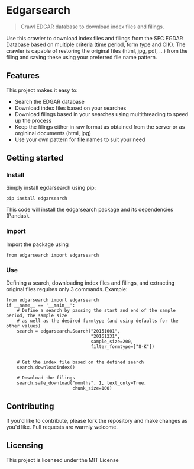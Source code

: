 # Edgarsearch
> Crawl EDGAR database to download index files and filings.

Use this crawler to download index files and filings from the SEC EGDAR Database based on multiple criteria (time period, form type and CIK). The crawler is capable of restoring the original files (html, jpg, pdf, ...) from the filing and saving these using your preferred file name pattern.


## Features

This project makes it easy to:
* Search the EDGAR database
* Download index files based on your searches
* Download filings based in your searches using multithreading to speed up the process
* Keep the filings either in raw format as obtained from the server or as orgininal documents (html, jpg)
* Use your own pattern for file names to suit your need

## Getting started
### Install

Simply install egdarsearch using pip:

```shell
pip install edgarsearch
```

This code will install the edgarsearch package and its dependencies (Pandas).


### Import

Import the package using

```shell
from edgarsearch import edgarsearch
```

### Use

Defining a search, downloading index files and filings, and extracting original files requires only 3 commands.
Example:

```shell
from edgarsearch import edgarsearch
if __name__ == '__main__':
    # Define a search by passing the start and end of the sample period, the sample size
    # as well as the desired formtype (and using defaults for the other values)
    search = edgarsearch.Search("20151001",
                                "20161231",
                                sample_size=200,
                                filter_formtype=["8-K"])


    # Get the index file based on the defined search
    search.downloadindex()

    # Download the filings
    search.safe_download("months", 1, text_only=True,
                         chunk_size=100)
```
## Contributing

If you'd like to contribute, please fork the repository and make changes as
you'd like. Pull requests are warmly welcome.

## Licensing

This project is licensed under the MIT License

